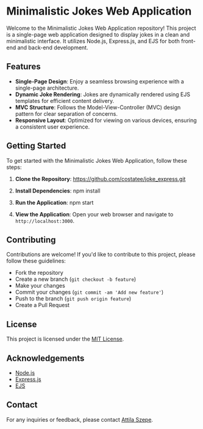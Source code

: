 # Minimalistic Jokes Web Application

Welcome to the Minimalistic Jokes Web Application repository! This project is a single-page web application designed to display jokes in a clean and minimalistic interface. It utilizes Node.js, Express.js, and EJS for both front-end and back-end development.

## Features

- **Single-Page Design**: Enjoy a seamless browsing experience with a single-page architecture.
- **Dynamic Joke Rendering**: Jokes are dynamically rendered using EJS templates for efficient content delivery.
- **MVC Structure**: Follows the Model-View-Controller (MVC) design pattern for clear separation of concerns.
- **Responsive Layout**: Optimized for viewing on various devices, ensuring a consistent user experience.

## Getting Started

To get started with the Minimalistic Jokes Web Application, follow these steps:

1. **Clone the Repository**: 
https://github.com/costatee/joke_express.git


2. **Install Dependencies**:
npm install

3. **Run the Application**:
npm start

4. **View the Application**:
Open your web browser and navigate to `http://localhost:3000`.

## Contributing

Contributions are welcome! If you'd like to contribute to this project, please follow these guidelines:

- Fork the repository
- Create a new branch (`git checkout -b feature`)
- Make your changes
- Commit your changes (`git commit -am 'Add new feature'`)
- Push to the branch (`git push origin feature`)
- Create a Pull Request

## License

This project is licensed under the [MIT License](LICENSE).

## Acknowledgements

- [Node.js](https://nodejs.org/)
- [Express.js](https://expressjs.com/)
- [EJS](https://ejs.co/)

## Contact

For any inquiries or feedback, please contact [Attila Szepe](josephszepe@icloud.com).
